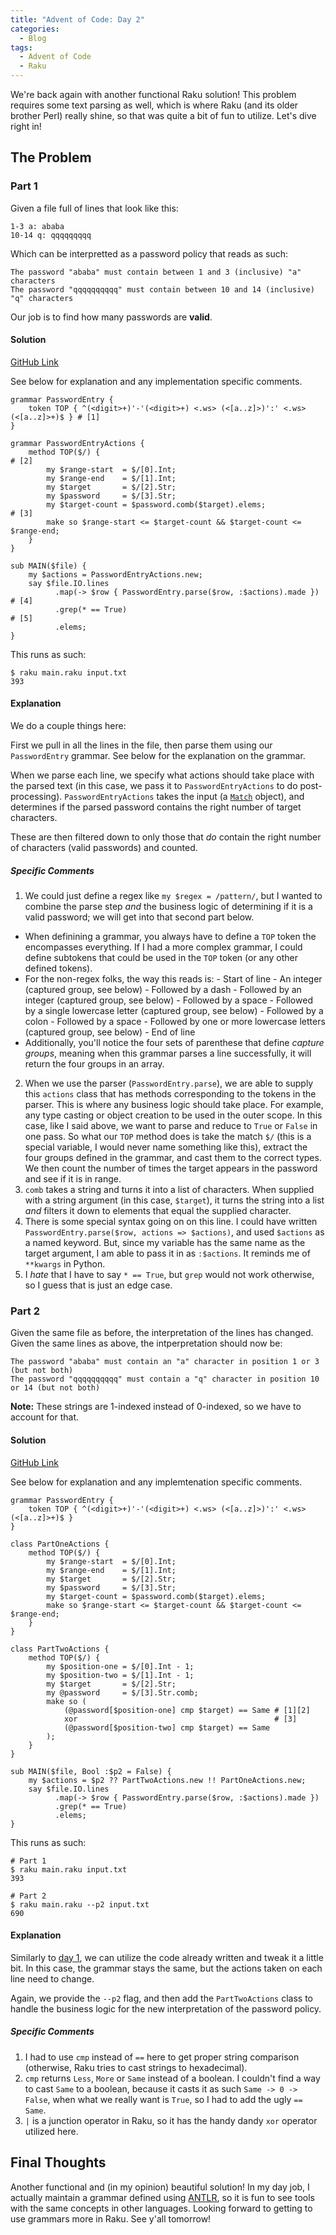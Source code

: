 ```yaml
---
title: "Advent of Code: Day 2"
categories:
  - Blog
tags:
  - Advent of Code
  - Raku
---
```


We're back again with another functional Raku solution! This problem requires some text parsing as well, which is where Raku (and its older brother Perl) really shine, so that was quite a bit of fun to utilize. Let's dive right in!

## The Problem

### Part 1

Given a file full of lines that look like this:

```
1-3 a: ababa
10-14 q: qqqqqqqqq
```

Which can be interpretted as a password policy that reads as such:

```
The password "ababa" must contain between 1 and 3 (inclusive) "a" characters
The password "qqqqqqqqqq" must contain between 10 and 14 (inclusive) "q" characters
```

Our job is to find how many passwords are **valid**.

#### Solution

[GitHub Link](https://github.com/aaronreidsmith/advent-of-code/blob/main/2020/02/raku/main.raku)

See below for explanation and any implementation specific comments.

```
grammar PasswordEntry {
    token TOP { ^(<digit>+)'-'(<digit>+) <.ws> (<[a..z]>)':' <.ws> (<[a..z]>+)$ } # [1]
}

grammar PasswordEntryActions {
    method TOP($/) {                                                          # [2]
        my $range-start  = $/[0].Int;
        my $range-end    = $/[1].Int;
        my $target       = $/[2].Str;
        my $password     = $/[3].Str;
        my $target-count = $password.comb($target).elems;                     # [3]
        make so $range-start <= $target-count && $target-count <= $range-end;
    }
}

sub MAIN($file) {
    my $actions = PasswordEntryActions.new;
    say $file.IO.lines
          .map(-> $row { PasswordEntry.parse($row, :$actions).made }) # [4]
          .grep(* == True)                                            # [5]
          .elems;
}
```

This runs as such:

```
$ raku main.raku input.txt
393
```

#### Explanation

We do a couple things here:

First we pull in all the lines in the file, then parse them using our `PasswordEntry` grammar. See below for the explanation on the grammar.

When we parse each line, we specify what actions should take place with the parsed text (in this case, we pass it to `PasswordEntryActions` to do post-processing). `PasswordEntryActions` takes the input (a [`Match`](https://docs.raku.org/type/Match) object), and determines if the parsed password contains the right number of target characters.

These are then filtered down to only those that _do_ contain the right number of characters (valid passwords) and counted.

##### Specific Comments

1. We could just define a regex like `my $regex = /pattern/`, but I wanted to combine the parse step _and_ the business logic of determining if it is a valid password; we will get into that second part below.
  - When definining a grammar, you always have to define a `TOP` token the encompasses everything. If I had a more complex grammar, I could define subtokens that could be used in the `TOP` token (or any other defined tokens).
  - For the non-regex folks, the way this reads is:
        - Start of line
        - An integer (captured group, see below)
        - Followed by a dash
        - Followed by an integer (captured group, see below)
        - Followed by a space
        - Followed by a single lowercase letter (captured group, see below)
        - Followed by a colon
        - Followed by a space
        - Followed by one or more lowercase letters (captured group, see below)
        - End of line
  - Additionally, you'll notice the four sets of parenthese that define _capture groups_, meaning when this grammar parses a line successfully, it will return the four groups in an array.
  
2. When we use the parser (`PasswordEntry.parse`), we are able to supply this `actions` class that has methods corresponding to the tokens in the parser. This is where any business logic should take place. For example, any type casting or object creation to be used in the outer scope. In this case, like I said above, we want to parse and reduce to `True` or `False` in one pass. So what our `TOP` method does is take the match `$/` (this is a special variable, I would never name something like this), extract the four groups defined in the grammar, and cast them to the correct types. We then count the number of times the target appears in the password and see if it is in range.
3. `comb` takes a string and turns it into a list of characters. When supplied with a string argument (in this case, `$target`), it turns the string into a list _and_ filters it down to elements that equal the supplied character.
4. There is some special syntax going on on this line. I could have written `PasswordEntry.parse($row, actions => $actions)`, and used `$actions` as a named keyword. But, since my variable has the same name as the target argument, I am able to pass it in as `:$actions`. It reminds me of `**kwargs` in Python.
5. I _hate_ that I have to say `* == True`, but `grep` would not work otherwise, so I guess that is just an edge case.

### Part 2

Given the same file as before, the interpretation of the lines has changed. Given the same lines as above, the intperpretation should now be:

```
The password "ababa" must contain an "a" character in position 1 or 3 (but not both)
The password "qqqqqqqqqq" must contain a "q" character in position 10 or 14 (but not both)
```

**Note:** These strings are 1-indexed instead of 0-indexed, so we have to account for that.

#### Solution

[GitHub Link](https://github.com/aaronreidsmith/advent-of-code/blob/main/2020/02/raku/main.raku)

See below for explanation and any implemtenation specific comments.

```
grammar PasswordEntry {
    token TOP { ^(<digit>+)'-'(<digit>+) <.ws> (<[a..z]>)':' <.ws> (<[a..z]>+)$ }
}

class PartOneActions {
    method TOP($/) {
        my $range-start  = $/[0].Int;
        my $range-end    = $/[1].Int;
        my $target       = $/[2].Str;
        my $password     = $/[3].Str;
        my $target-count = $password.comb($target).elems;
        make so $range-start <= $target-count && $target-count <= $range-end;
    }
}

class PartTwoActions {
    method TOP($/) {
        my $position-one = $/[0].Int - 1;
        my $position-two = $/[1].Int - 1;
        my $target       = $/[2].Str;
        my @password     = $/[3].Str.comb;
        make so (
            (@password[$position-one] cmp $target) == Same # [1][2]
            xor                                            # [3]
            (@password[$position-two] cmp $target) == Same
        );
    }
}

sub MAIN($file, Bool :$p2 = False) {
    my $actions = $p2 ?? PartTwoActions.new !! PartOneActions.new;
    say $file.IO.lines
          .map(-> $row { PasswordEntry.parse($row, :$actions).made })
          .grep(* == True)
          .elems;
}
```

This runs as such:

```
# Part 1
$ raku main.raku input.txt
393

# Part 2
$ raku main.raku --p2 input.txt
690
```

#### Explanation

Similarly to [day 1](https://aaronreidsmith.github.io/blog/advent-of-code-day-01/), we can utilize the code already written and tweak it a little bit. In this case, the grammar stays the same, but the actions taken on each line need to change.

Again, we provide the `--p2` flag, and then add the `PartTwoActions` class to handle the business logic for the new interpretation of the password policy.

##### Specific Comments

1. I had to use `cmp` instead of `==` here to get proper string comparison (otherwise, Raku tries to cast strings to hexadecimal).
2. `cmp` returns `Less`, `More` or `Same` instead of a boolean. I couldn't find a way to cast `Same` to a boolean, because it casts it as such `Same -> 0 -> False`, when what we really want is `True`, so I had to add the ugly `== Same`.
3. `|` is a junction operator in Raku, so it has the handy dandy `xor` operator utilized here.


## Final Thoughts

Another functional and (in my opinion) beautiful solution! In my day job, I actually maintain a grammar defined using [ANTLR](https://www.antlr.org/), so it is fun to see tools with the same concepts in other languages. Looking forward to getting to use grammars more in Raku. See y'all tomorrow!